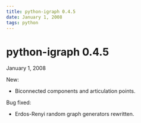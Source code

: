 ```yaml
---
title: python-igraph 0.4.5
date: January 1, 2008
tags: python
---
```


python-igraph 0.4.5
===================

January 1, 2008

New:

- Biconnected components and articulation points.

Bug fixed:

- Erdos-Renyi random graph generators rewritten.
